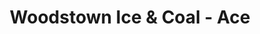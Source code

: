 ---
title: "Woodstown Ice & Coal - Ace"
url: /woodstown/woodstown-ice-and-coal-ace/
shop: hardware
---